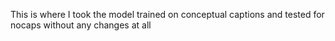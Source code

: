 This is where I took the model trained on conceptual captions and tested for nocaps without any changes at all
